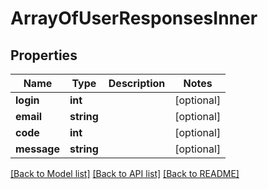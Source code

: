 # ArrayOfUserResponsesInner

## Properties
Name | Type | Description | Notes
------------ | ------------- | ------------- | -------------
**login** | **int** |  | [optional] 
**email** | **string** |  | [optional] 
**code** | **int** |  | [optional] 
**message** | **string** |  | [optional] 

[[Back to Model list]](../../README.md#documentation-for-models) [[Back to API list]](../../README.md#documentation-for-api-endpoints) [[Back to README]](../../README.md)

